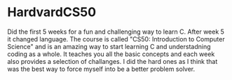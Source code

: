 # HardvardCS50
Did the first 5 weeks for a fun and challenging way to learn C. After week 5 it changed language. 
The course is called "CS50: Introduction to Computer Science" and is an amazing way to start learning C and understadning coding as a whole.
It teaches you all the basic concepts and each week also provides a selection of challanges. I did the hard ones as I think that was the best way to force myself into be a better problem solver. 
